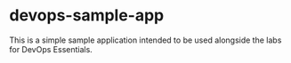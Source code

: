 # devops-sample-app

This is a simple sample application intended to be used alongside the labs for DevOps Essentials.
